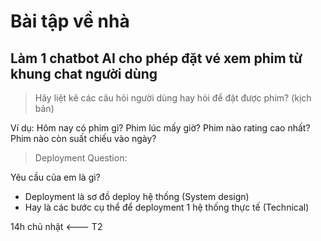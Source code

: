 # Bài tập về nhà

## Làm 1 chatbot AI cho phép đặt vé xem phim từ khung chat người dùng

> Hãy liệt kê các câu hỏi người dùng hay hỏi để đặt được phim? (kịch bản)

Ví dụ:
Hôm nay có phim gì?
Phim lúc mấy giờ?
Phim nào rating cao nhất?
Phim nào còn suất chiếu vào ngày?

> Deployment
Question:

Yêu cầu của em là gì?

- Deployment là sơ đồ deploy hệ thống (System design)
- Hay là các bước cụ thể để deployment 1 hệ thống thực tế (Technical)


14h chủ nhật <--- T2 